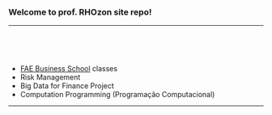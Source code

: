 ### Welcome to prof. RHOzon site repo!

***

&nbsp;

&nbsp;

 - [FAE Business School](https://fae.edu/) classes
  - Risk Management
  - Big Data for Finance Project
  - Computation Programming (Programação Computacional)
      


***
